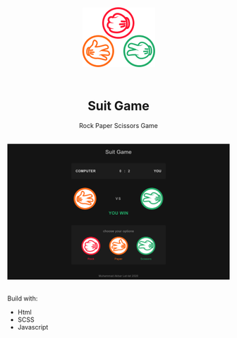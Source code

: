 <div align="center" style="padding:1.8rem 1rem;"  >
    <img  src="./img/LOGO.png" alt="Logo">
</div>

<div align="center" >
  <h1 style="font-weight: bold;">Suit Game</h1>
</div>

<div align="center" >
  <p >Rock Paper Scissors Game</p>
  <a target="_blank" href="https://muhammadakbar11.github.io/rock-paper-scissors/" >
    <img style="margin-top: 1.2rem" src="./img/SS.png" alt="Logo">
  </a>
</div>

<br>

Build with:

- Html
- SCSS
- Javascript
